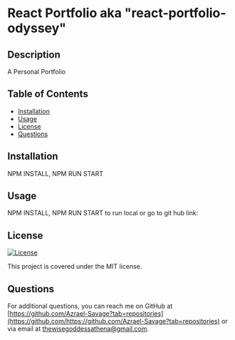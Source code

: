 # React Portfolio aka "react-portfolio-odyssey"









## Description
A Personal Portfolio

## Table of Contents
- [Installation](#installation)
- [Usage](#usage)
- [License](#license)
- [Questions](#questions)

## Installation
NPM INSTALL, NPM RUN START

## Usage
NPM INSTALL, NPM RUN START to run local or go to git hub link:

## License
[![License](https://img.shields.io/badge/License-MIT-yellow.svg)](https://opensource.org/licenses/MIT)

This project is covered under the MIT license.

## Questions
For additional questions, you can reach me on GitHub at [https://github.com/Azrael-Savage?tab=repositories](https://github.com/https://github.com/Azrael-Savage?tab=repositories)
or via email at thewisegoddessathena@gmail.com.
